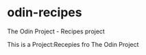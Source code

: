 # odin-recipes
The Odin Project - Recipes project 

This is a Project:Recepies fro The Odin Project
